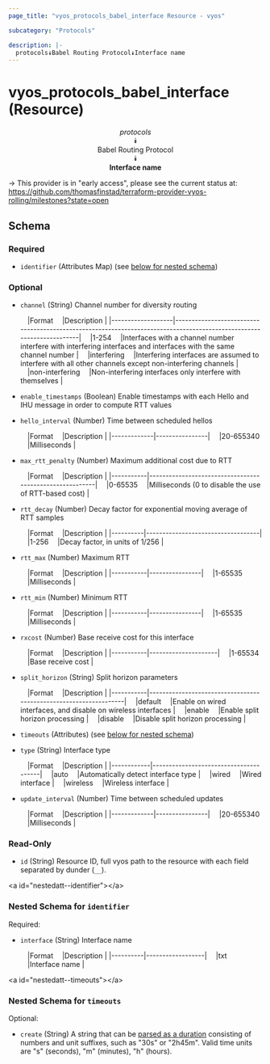```yaml
---
page_title: "vyos_protocols_babel_interface Resource - vyos"

subcategory: "Protocols"

description: |- 
  protocols⯯Babel Routing Protocol⯯Interface name
---
```


# vyos_protocols_babel_interface (Resource)
<center>

*protocols*  
⯯  
Babel Routing Protocol  
⯯  
**Interface name**


</center>

-> This provider is in "early access", please see the current status at: https://github.com/thomasfinstad/terraform-provider-vyos-rolling/milestones?state=open

## Schema

### Required

- `identifier` (Attributes Map) (see [below for nested schema](#nestedatt--identifier))

### Optional

- `channel` (String) Channel number for diversity routing

    &emsp;|Format           &emsp;|Description                                                                                                         |
    |-------------------|----------------------------------------------------------------------------------------------------------------------|
    &emsp;|1-254            &emsp;|Interfaces with a channel number interfere with interfering interfaces and interfaces with the same channel number  |
    &emsp;|interfering      &emsp;|Interfering interfaces are assumed to interfere with all other channels except non-interfering channels             |
    &emsp;|non-interfering  &emsp;|Non-interfering interfaces only interfere with themselves                                                           |
- `enable_timestamps` (Boolean) Enable timestamps with each Hello and IHU message in order to compute RTT values
- `hello_interval` (Number) Time between scheduled hellos

    &emsp;|Format     &emsp;|Description   |
    |-------------|----------------|
    &emsp;|20-655340  &emsp;|Milliseconds  |
- `max_rtt_penalty` (Number) Maximum additional cost due to RTT

    &emsp;|Format   &emsp;|Description                                            |
    |-----------|---------------------------------------------------------|
    &emsp;|0-65535  &emsp;|Milliseconds (0 to disable the use of RTT-based cost)  |
- `rtt_decay` (Number) Decay factor for exponential moving average of RTT samples

    &emsp;|Format  &emsp;|Description                      |
    |----------|-----------------------------------|
    &emsp;|1-256   &emsp;|Decay factor, in units of 1/256  |
- `rtt_max` (Number) Maximum RTT

    &emsp;|Format   &emsp;|Description   |
    |-----------|----------------|
    &emsp;|1-65535  &emsp;|Milliseconds  |
- `rtt_min` (Number) Minimum RTT

    &emsp;|Format   &emsp;|Description   |
    |-----------|----------------|
    &emsp;|1-65535  &emsp;|Milliseconds  |
- `rxcost` (Number) Base receive cost for this interface

    &emsp;|Format   &emsp;|Description        |
    |-----------|---------------------|
    &emsp;|1-65534  &emsp;|Base receive cost  |
- `split_horizon` (String) Split horizon parameters

    &emsp;|Format   &emsp;|Description                                                     |
    |-----------|------------------------------------------------------------------|
    &emsp;|default  &emsp;|Enable on wired interfaces, and disable on wireless interfaces  |
    &emsp;|enable   &emsp;|Enable split horizon processing                                 |
    &emsp;|disable  &emsp;|Disable split horizon processing                                |
- `timeouts` (Attributes) (see [below for nested schema](#nestedatt--timeouts))
- `type` (String) Interface type

    &emsp;|Format    &emsp;|Description                          |
    |------------|---------------------------------------|
    &emsp;|auto      &emsp;|Automatically detect interface type  |
    &emsp;|wired     &emsp;|Wired interface                      |
    &emsp;|wireless  &emsp;|Wireless interface                   |
- `update_interval` (Number) Time between scheduled updates

    &emsp;|Format     &emsp;|Description   |
    |-------------|----------------|
    &emsp;|20-655340  &emsp;|Milliseconds  |

### Read-Only

- `id` (String) Resource ID, full vyos path to the resource with each field separated by dunder (`__`).

&lt;a id=&#34;nestedatt--identifier&#34;&gt;&lt;/a&gt;
### Nested Schema for `identifier`

Required:

- `interface` (String) Interface name

    &emsp;|Format  &emsp;|Description     |
    |----------|------------------|
    &emsp;|txt     &emsp;|Interface name  |


&lt;a id=&#34;nestedatt--timeouts&#34;&gt;&lt;/a&gt;
### Nested Schema for `timeouts`

Optional:

- `create` (String) A string that can be [parsed as a duration](https://pkg.go.dev/time#ParseDuration) consisting of numbers and unit suffixes, such as &#34;30s&#34; or &#34;2h45m&#34;. Valid time units are &#34;s&#34; (seconds), &#34;m&#34; (minutes), &#34;h&#34; (hours).  
